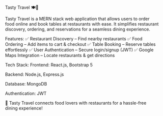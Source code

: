Tasty Travel 🍽️🚀

Tasty Travel is a MERN stack web application that allows users to order food online and book tables at restaurants with ease. It simplifies restaurant discovery, ordering, and reservations for a seamless dining experience.

Features:
✅ Restaurant Discovery – Find nearby restaurants
✅ Food Ordering – Add items to cart & checkout
✅ Table Booking – Reserve tables effortlessly
✅ User Authentication – Secure login/signup (JWT)
✅ Google Maps Integration – Locate restaurants & get directions

Tech Stack:
Frontend: React.js, Bootstrap 5

Backend: Node.js, Express.js

Database: MongoDB

Authentication: JWT

🚀 Tasty Travel connects food lovers with restaurants for a hassle-free dining experience!

